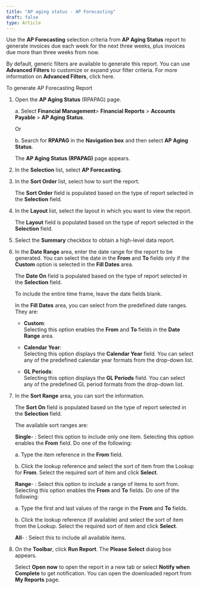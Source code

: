 ```yaml
---
title: "AP aging status - AP Forecasting"
draft: false
type: Article
---
```


Use the **AP Forecasting** selection criteria from **AP Aging Status** report to generate invoices due each week for the next three weeks, plus invoices due more than three weeks from now.

By default, generic filters are available to generate this report. You can use **Advanced Filters** to customize or expand your filter criteria. For more information on **Advanced Filters**, click here.

To generate AP Forecasting Report

1. Open the **AP Aging Status** (RPAPAG) page.

    a. Select **Financial Management**> **Financial Reports** > **Accounts Payable** > **AP Aging Status**.

    Or

    b. Search for **RPAPAG** in the **Navigation box** and then select **AP Aging Status**.

    The **AP Aging Status (RPAPAG)** page appears.

2. In the **Selection** list, select **AP Forecasting**.

3. In the **Sort Order** list, select how to sort the report.

    The **Sort Order** field is populated based on the type of report selected in the **Selection** field.

4. In the **Layout** list, select the layout in which you want to view the report.

    The **Layout** field is populated based on the type of report selected in the **Selection** field.

5. Select the **Summary** checkbox to obtain a high-level data report.

6. In the **Date Range** area, enter the date range for the report to be generated. You can select the date in the **From** and **To** fields only if the **Custom** option is selected in the **Fill Dates** area.

    The **Date On** field is populated based on the type of report selected in the **Selection** field.

    To include the entire time frame, leave the date fields blank.

    In the **Fill Dates** area, you can select from the predefined date ranges. They are:

    - **Custom**:   
    Selecting this option enables the **From** and **To** fields in the **Date Range** area.

    - **Calendar Year**:   
    Selecting this option displays the **Calendar Year** field. You can select any of the predefined calendar year formats from the drop-down list.

    - **GL Periods**:   
    Selecting this option displays the **GL Periods** field. You can select any of the predefined GL period formats from the drop-down list.

7. In the **Sort Range** area, you can sort the information.

    The **Sort On** field is populated based on the type of report selected in the **Selection** field.

    The available sort ranges are:

    **Single**- : Select this option to include only one item. Selecting this option enables the **From** field. Do one of the following:

    a. Type the item reference in the **From** field.

    b. Click the lookup reference and select the sort of item from the Lookup for **From**. Select the required sort of item and click **Select**.

    **Range**- : Select this option to include a range of items to sort from. Selecting this option enables the **From** and **To** fields. Do one of the following:

    a. Type the first and last values of the range in the **From** and **To** fields.

    b. Click the lookup reference (if available) and select the sort of item from the Lookup. Select the required sort of item and click **Select**.

    **All**- : Select this to include all available items.

8.  On the **Toolbar**, click **Run Report**. The **Please Select** dialog box appears.

    Select **Open now** to open the report in a new tab or select **Notify when Complete** to get notification. You can open the downloaded report from **My Reports** page.

​